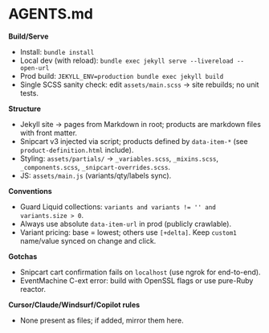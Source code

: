 # AGENTS.md
**Build/Serve**
- Install: `bundle install`
- Local dev (with reload): `bundle exec jekyll serve --livereload --open-url`
- Prod build: `JEKYLL_ENV=production bundle exec jekyll build`
- Single SCSS sanity check: edit `assets/main.scss` → site rebuilds; no unit tests.

**Structure**
- Jekyll site → pages from Markdown in root; products are markdown files with front matter.
- Snipcart v3 injected via script; products defined by `data-item-*` (see `product-definition.html` include).
- Styling: `assets/partials/` → `_variables.scss`, `_mixins.scss`, `_components.scss`, `_snipcart-overrides.scss`.
- JS: `assets/main.js` (variants/qty/labels sync).

**Conventions**
- Guard Liquid collections: `variants and variants != '' and variants.size > 0`.
- Always use absolute `data-item-url` in prod (publicly crawlable).
- Variant pricing: base = lowest; others use `[+delta]`. Keep `custom1` name/value synced on change and click.

**Gotchas**
- Snipcart cart confirmation fails on `localhost` (use ngrok for end-to-end).
- EventMachine C-ext error: build with OpenSSL flags or use pure-Ruby reactor.

**Cursor/Claude/Windsurf/Copilot rules**
- None present as files; if added, mirror them here.
